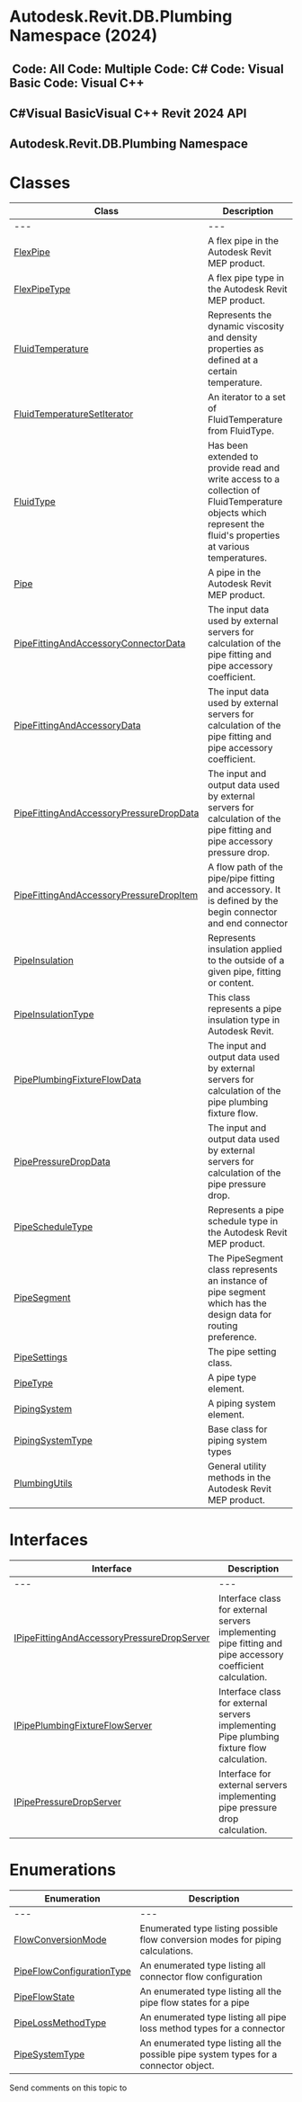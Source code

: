 # Autodesk.Revit.DB.Plumbing Namespace (2024)

﻿
 Code: All Code: Multiple Code: C# Code: Visual Basic Code: Visual C++   
---  
C#Visual BasicVisual C++
Revit 2024 API  
---  
Autodesk.Revit.DB.Plumbing Namespace  
---  
# Classes
| Class | Description |
| --- | --- |
| --- | --- | --- |
| [FlexPipe](4b0e0656-4760-4a91-a777-ce50869a827a.md "FlexPipe Class") | A flex pipe in the Autodesk Revit MEP product. |
| [FlexPipeType](89da057e-f826-1f1e-dd71-9df4ce7f38cf.md "FlexPipeType Class") | A flex pipe type in the Autodesk Revit MEP product. |
| [FluidTemperature](e0405486-d484-48cb-716f-5c9ebe6dfcaa.md "FluidTemperature Class") | Represents the dynamic viscosity and density properties as defined at a certain temperature. |
| [FluidTemperatureSetIterator](94e43dde-d2f5-1e7c-8c34-04b34ed190c1.md "FluidTemperatureSetIterator Class") | An iterator to a set of FluidTemperature from FluidType. |
| [FluidType](6de7a895-6747-7273-55cf-19f917a30c84.md "FluidType Class") | Has been extended to provide read and write access to a collection of FluidTemperature objects which represent the fluid's properties at various temperatures. |
| [Pipe](aa1b8294-c12d-ece0-00af-b17c1f1c9e03.md "Pipe Class") | A pipe in the Autodesk Revit MEP product. |
| [PipeFittingAndAccessoryConnectorData](f1233bf2-ec6a-67a6-50d0-b7ae1382c64e.md "PipeFittingAndAccessoryConnectorData Class") | The input data used by external servers for calculation of the pipe fitting and pipe accessory coefficient. |
| [PipeFittingAndAccessoryData](05db3129-7016-4054-1e93-1c718f1ae3bf.md "PipeFittingAndAccessoryData Class") | The input data used by external servers for calculation of the pipe fitting and pipe accessory coefficient. |
| [PipeFittingAndAccessoryPressureDropData](83417712-9a53-53da-62ca-2a8fed96c875.md "PipeFittingAndAccessoryPressureDropData Class") | The input and output data used by external servers for calculation of the pipe fitting and pipe accessory pressure drop. |
| [PipeFittingAndAccessoryPressureDropItem](5fb04b00-61d7-d8d6-cf12-e30ad04ea3e7.md "PipeFittingAndAccessoryPressureDropItem Class") | A flow path of the pipe/pipe fitting and accessory. It is defined by the begin connector and end connector |
| [PipeInsulation](b1abf676-85e4-268f-d3c9-6c6288c074d4.md "PipeInsulation Class") | Represents insulation applied to the outside of a given pipe, fitting or content. |
| [PipeInsulationType](1e9c8ce4-8447-ad6e-d92e-c68ad1a384b5.md "PipeInsulationType Class") | This class represents a pipe insulation type in Autodesk Revit. |
| [PipePlumbingFixtureFlowData](11a35067-5428-3500-de8b-6319fa7f8c96.md "PipePlumbingFixtureFlowData Class") | The input and output data used by external servers for calculation of the pipe plumbing fixture flow. |
| [PipePressureDropData](d9c2df4c-512f-3f0c-4c04-2f5cc5afa7d8.md "PipePressureDropData Class") | The input and output data used by external servers for calculation of the pipe pressure drop. |
| [PipeScheduleType](d580725f-60f3-034a-e358-d4ed8896d915.md "PipeScheduleType Class") | Represents a pipe schedule type in the Autodesk Revit MEP product. |
| [PipeSegment](a295ca1d-66f2-f788-5079-4d91554a4223.md "PipeSegment Class") | The PipeSegment class represents an instance of pipe segment which has the design data for routing preference. |
| [PipeSettings](2de0109b-0d0d-a0fe-2adf-6edec8bc1a06.md "PipeSettings Class") | The pipe setting class. |
| [PipeType](7d3cc77e-0148-a23b-8142-7e08ebdad6b7.md "PipeType Class") | A pipe type element. |
| [PipingSystem](6abbdfa2-69a5-eef1-2663-89a5faf91831.md "PipingSystem Class") | A piping system element. |
| [PipingSystemType](b0fe0b71-3b6c-85f0-8279-e93505e82529.md "PipingSystemType Class") | Base class for piping system types |
| [PlumbingUtils](958a3fa2-eb4b-2814-f674-42cac98f4910.md "PlumbingUtils Class") | General utility methods in the Autodesk Revit MEP product. |

# Interfaces
| Interface | Description |
| --- | --- |
| --- | --- | --- |
| [IPipeFittingAndAccessoryPressureDropServer](27a15d91-2dcb-41f3-b818-9c6d3c6e17a3.md "IPipeFittingAndAccessoryPressureDropServer Interface") | Interface class for external servers implementing pipe fitting and pipe accessory coefficient calculation. |
| [IPipePlumbingFixtureFlowServer](ef369072-84eb-cace-a564-335aed35626b.md "IPipePlumbingFixtureFlowServer Interface") | Interface class for external servers implementing Pipe plumbing fixture flow calculation. |
| [IPipePressureDropServer](5f6479aa-4e07-560d-f505-16d44cdd795c.md "IPipePressureDropServer Interface") | Interface for external servers implementing pipe pressure drop calculation. |

# Enumerations
| Enumeration | Description |
| --- | --- |
| --- | --- | --- |
| [FlowConversionMode](804bd904-a435-b0df-1c8c-8322d3fc8cca.md "FlowConversionMode Enumeration") | Enumerated type listing possible flow conversion modes for piping calculations. |
| [PipeFlowConfigurationType](5c43fb93-bf62-2011-1303-9c50d6a47632.md "PipeFlowConfigurationType Enumeration") | An enumerated type listing all connector flow configuration |
| [PipeFlowState](7e8a8103-9ac3-c933-2c90-9892a2f27d4a.md "PipeFlowState Enumeration") | An enumerated type listing all the pipe flow states for a pipe |
| [PipeLossMethodType](d6f70bd4-d74c-23b8-002b-0caf388731fd.md "PipeLossMethodType Enumeration") | An enumerated type listing all pipe loss method types for a connector |
| [PipeSystemType](24165d09-9267-54b7-3e32-6405d1343c2e.md "PipeSystemType Enumeration") | An enumerated type listing all the possible pipe system types for a connector object. |

Send comments on this topic to 